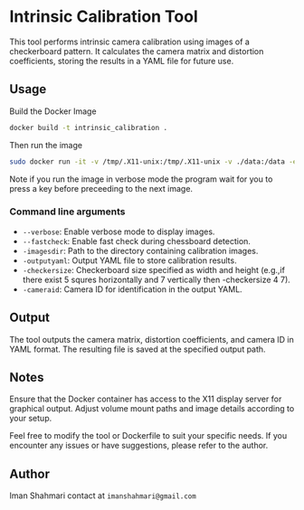# Intrinsic Calibration Tool

This tool performs intrinsic camera calibration using images of a checkerboard pattern. It calculates the camera matrix and distortion coefficients, storing the results in a YAML file for future use.


## Usage

Build the Docker Image
```bash
docker build -t intrinsic_calibration .
```
Then run the image 

```bash
sudo docker run -it -v /tmp/.X11-unix:/tmp/.X11-unix -v ./data:/data -e DISPLAY=$DISPLAY intrinsic_calibration /opt/intrinsic -imagesdir /data/flir-2 -outputyaml /data/flir-2/intrinsics.yml -checkersize 4 7 -cameraid 2
```
Note if you run the image in verbose mode the program wait for you to press a key before preceeding to the next image.


### Command line arguments
- `--verbose`: Enable verbose mode to display images.
- `--fastcheck`: Enable fast check during chessboard detection.
- `-imagesdir`: Path to the directory containing calibration images.
- `-outputyaml`: Output YAML file to store calibration results.
- `-checkersize`: Checkerboard size specified as width and height (e.g.,if there exist 5 squres horizontally and 7 vertically then -checkersize 4 7).
- `-cameraid`: Camera ID for identification in the output YAML.


## Output

The tool outputs the camera matrix, distortion coefficients, and camera ID in YAML format. The resulting file is saved at the specified output path.


## Notes

Ensure that the Docker container has access to the X11 display server for graphical output.
Adjust volume mount paths and image details according to your setup.

Feel free to modify the tool or Dockerfile to suit your specific needs. If you encounter any issues or have suggestions, please refer to the author.


## Author
Iman Shahmari contact at `imanshahmari@gmail.com`
